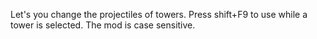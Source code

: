Let's you change the projectiles of towers. Press shift+F9 to use while a tower is selected. The mod is case sensitive.